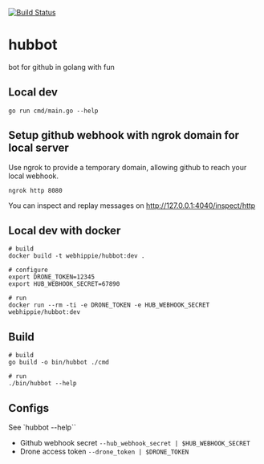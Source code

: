 [![Build Status](https://cloud.drone.io/api/badges/webhippie/hubbot/status.svg)](https://cloud.drone.io/webhippie/hubbot)
# hubbot
bot for github in golang with fun

## Local dev

```
go run cmd/main.go --help 
```

## Setup github webhook with ngrok domain for local server
Use ngrok to provide a temporary domain, allowing github to reach your local webhook. 

```
ngrok http 8080
```

You can inspect and replay messages on http://127.0.0.1:4040/inspect/http

## Local dev with docker

```
# build
docker build -t webhippie/hubbot:dev .

# configure
export DRONE_TOKEN=12345
export HUB_WEBHOOK_SECRET=67890

# run
docker run --rm -ti -e DRONE_TOKEN -e HUB_WEBHOOK_SECRET webhippie/hubbot:dev
```

## Build

```
# build
go build -o bin/hubbot ./cmd

# run
./bin/hubbot --help
```

## Configs

See `hubbot --help``

- Github webhook secret `--hub_webhook_secret | $HUB_WEBHOOK_SECRET`
- Drone access token `--drone_token | $DRONE_TOKEN`
